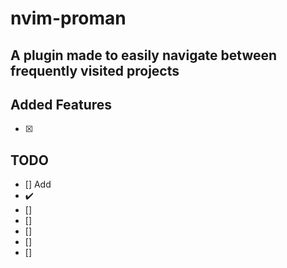 # nvim-proman
A plugin made to easily navigate between frequently visited projects
-
## Added Features
* [x]
## TODO
* [] Add
* :heavy_check_mark:
* []
* []
* []
* []
* []
